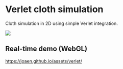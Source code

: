 # Verlet cloth simulation
 Cloth simulation in 2D using simple Verlet integration.

![](2Dcloth.gif)

## Real-time demo (WebGL)
https://joaen.github.io/assets/verlet/ 
